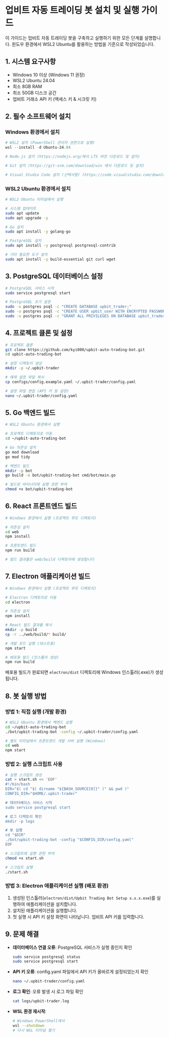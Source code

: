 # 업비트 자동 트레이딩 봇 설치 및 실행 가이드

이 가이드는 업비트 자동 트레이딩 봇을 구축하고 실행하기 위한 모든 단계를 설명합니다. 윈도우 환경에서 WSL2 Ubuntu를 활용하는 방법을 기준으로 작성되었습니다.

## 1. 시스템 요구사항

- Windows 10 이상 (Windows 11 권장)
- WSL2 Ubuntu 24.04
- 최소 8GB RAM
- 최소 50GB 디스크 공간
- 업비트 거래소 API 키 (액세스 키 & 시크릿 키)

## 2. 필수 소프트웨어 설치

### Windows 환경에서 설치

```powershell
# WSL2 설치 (PowerShell 관리자 권한으로 실행)
wsl --install -d Ubuntu-24.04

# Node.js 설치 (https://nodejs.org/에서 LTS 버전 다운로드 및 설치)

# Git 설치 (https://git-scm.com/download/win 에서 다운로드 및 설치)

# Visual Studio Code 설치 (선택사항) (https://code.visualstudio.com/download)
```

### WSL2 Ubuntu 환경에서 설치

```bash
# WSL2 Ubuntu 터미널에서 실행

# 시스템 업데이트
sudo apt update
sudo apt upgrade -y

# Go 설치
sudo apt install -y golang-go

# PostgreSQL 설치
sudo apt install -y postgresql postgresql-contrib

# 기타 필요한 도구 설치
sudo apt install -y build-essential git curl wget
```

## 3. PostgreSQL 데이터베이스 설정

```bash
# PostgreSQL 서비스 시작
sudo service postgresql start

# PostgreSQL 초기 설정
sudo -u postgres psql -c "CREATE DATABASE upbit_trader;"
sudo -u postgres psql -c "CREATE USER upbit_user WITH ENCRYPTED PASSWORD 'your_password';"
sudo -u postgres psql -c "GRANT ALL PRIVILEGES ON DATABASE upbit_trader TO upbit_user;"
```

## 4. 프로젝트 클론 및 설정

```bash
# 프로젝트 클론
git clone https://github.com/kyi000/upbit-auto-trading-bot.git
cd upbit-auto-trading-bot

# 설정 디렉토리 생성
mkdir -p ~/.upbit-trader

# 예제 설정 파일 복사
cp configs/config.example.yaml ~/.upbit-trader/config.yaml

# 설정 파일 편집 (API 키 등 설정)
nano ~/.upbit-trader/config.yaml
```

## 5. Go 백엔드 빌드

```bash
# WSL2 Ubuntu 환경에서 실행

# 프로젝트 디렉토리로 이동
cd ~/upbit-auto-trading-bot

# Go 의존성 설치
go mod download
go mod tidy

# 백엔드 빌드
mkdir -p bot
go build -o bot/upbit-trading-bot cmd/bot/main.go

# 빌드된 바이너리에 실행 권한 부여
chmod +x bot/upbit-trading-bot
```

## 6. React 프론트엔드 빌드

```bash
# Windows 환경에서 실행 (프로젝트 루트 디렉토리)

# 의존성 설치
cd web
npm install

# 프론트엔드 빌드
npm run build

# 빌드 결과물은 web/build 디렉토리에 생성됩니다
```

## 7. Electron 애플리케이션 빌드

```bash
# Windows 환경에서 실행 (프로젝트 루트 디렉토리)

# Electron 디렉토리로 이동
cd electron

# 의존성 설치
npm install

# React 빌드 결과물 복사
mkdir -p build
cp -r ../web/build/* build/

# 개발 모드 실행 (테스트용)
npm start

# 배포용 빌드 (인스톨러 생성)
npm run build
```

배포용 빌드가 완료되면 `electron/dist` 디렉토리에 Windows 인스톨러(.exe)가 생성됩니다.

## 8. 봇 실행 방법

### 방법 1: 직접 실행 (개발 환경)

```bash
# WSL2 Ubuntu 환경에서 백엔드 실행
cd ~/upbit-auto-trading-bot
./bot/upbit-trading-bot -config ~/.upbit-trader/config.yaml

# 별도 터미널에서 프론트엔드 개발 서버 실행 (Windows)
cd web
npm start
```

### 방법 2: 실행 스크립트 사용

```bash
# 실행 스크립트 생성
cat > start.sh << 'EOF'
#!/bin/bash
DIR="$( cd "$( dirname "${BASH_SOURCE[0]}" )" && pwd )"
CONFIG_DIR="$HOME/.upbit-trader"

# 데이터베이스 서비스 시작
sudo service postgresql start

# 로그 디렉토리 확인
mkdir -p logs

# 봇 실행
cd "$DIR"
./bot/upbit-trading-bot -config "$CONFIG_DIR/config.yaml"
EOF

# 스크립트에 실행 권한 부여
chmod +x start.sh

# 스크립트 실행
./start.sh
```

### 방법 3: Electron 애플리케이션 실행 (배포 환경)

1. 생성된 인스톨러(`electron/dist/Upbit Trading Bot Setup x.x.x.exe`)를 실행하여 애플리케이션을 설치합니다.
2. 설치된 애플리케이션을 실행합니다.
3. 첫 실행 시 API 키 설정 화면이 나타납니다. 업비트 API 키를 입력합니다.

## 9. 문제 해결

- **데이터베이스 연결 오류**: PostgreSQL 서비스가 실행 중인지 확인
  ```bash
  sudo service postgresql status
  sudo service postgresql start
  ```

- **API 키 오류**: config.yaml 파일에서 API 키가 올바르게 설정되었는지 확인
  ```bash
  nano ~/.upbit-trader/config.yaml
  ```

- **로그 확인**: 오류 발생 시 로그 파일 확인
  ```bash
  cat logs/upbit-trader.log
  ```

- **WSL 환경 재시작**:
  ```bash
  # Windows PowerShell에서
  wsl --shutdown
  # 다시 WSL 터미널 열기
  ```

